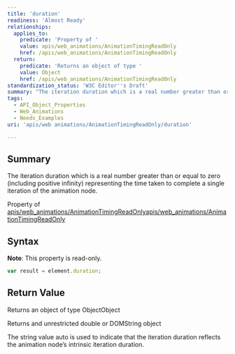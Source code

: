 ```yaml
---
title: 'duration'
readiness: 'Almost Ready'
relationships:
  applies_to:
    predicate: 'Property of '
    value: apis/web_animations/AnimationTimingReadOnly
    href: /apis/web_animations/AnimationTimingReadOnly
  return:
    predicate: 'Returns an object of type '
    value: Object
    href: /apis/web_animations/AnimationTimingReadOnly
standardization_status: 'W3C Editor''s Draft'
summary: "The iteration duration which is a real number greater than or equal to zero (including positive infinity) representing the time taken to complete a single iteration of the animation node.\n"
tags:
  - API_Object_Properties
  - Web_Animations
  - Needs_Examples
uri: 'apis/web animations/AnimationTimingReadOnly/duration'

---
```

## Summary

The iteration duration which is a real number greater than or equal to zero (including positive infinity) representing the time taken to complete a single iteration of the animation node.

Property of [apis/web\_animations/AnimationTimingReadOnly](/apis/web_animations/AnimationTimingReadOnly)[apis/web\_animations/AnimationTimingReadOnly](/apis/web_animations/AnimationTimingReadOnly)

## Syntax

**Note**: This property is read-only.

``` js
var result = element.duration;
```

## Return Value

Returns an object of type ObjectObject

Returns and unrestricted double or DOMString object

The string value auto is used to indicate that the iteration duration reflects the animation node’s intrinsic iteration duration.

